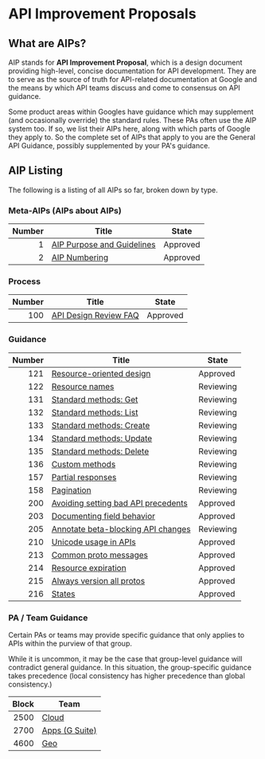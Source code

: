 # API Improvement Proposals

## What are AIPs?

AIP stands for **API Improvement Proposal**, which is a design document
providing high-level, concise documentation for API development. They are to
serve as the source of truth for API-related documentation at Google and the
means by which API teams discuss and come to consensus on API guidance.

Some product areas within Googles have guidance which may supplement (and
occasionally override) the standard rules. These PAs often use the AIP system
too. If so, we list their AIPs here, along with which parts of Google they
apply to. So the complete set of AIPs that apply to you are the General API
Guidance, possibly supplemented by your PA's guidance.

## AIP Listing

The following is a listing of all AIPs so far, broken down by type.

### Meta-AIPs (AIPs about AIPs)

| Number | Title                                       | State    |
| -----: | ------------------------------------------- | -------- |
|      1 | [AIP Purpose and Guidelines](./aip/0001.md) | Approved |
|      2 | [AIP Numbering](./aip/0002.md)              | Approved |

### Process

| Number | Title                                  | State    |
| -----: | -------------------------------------- | -------- |
|    100 | [API Design Review FAQ](./aip/0100.md) | Approved |

### Guidance

| Number | Title                                                | State     |
| -----: | ---------------------------------------------------- | --------- |
|    121 | [Resource-oriented design](./aip/0121.md)            | Approved  |
|    122 | [Resource names](./aip/0122.md)                      | Reviewing |
|    131 | [Standard methods: Get](./aip/0131.md)               | Reviewing |
|    132 | [Standard methods: List](./aip/0132.md)              | Reviewing |
|    133 | [Standard methods: Create](./aip/0133.md)            | Reviewing |
|    134 | [Standard methods: Update](./aip/0134.md)            | Reviewing |
|    135 | [Standard methods: Delete](./aip/0135.md)            | Reviewing |
|    136 | [Custom methods](./aip/0136.md)                      | Reviewing |
|    157 | [Partial responses](./aip/0157.md)                   | Reviewing |
|    158 | [Pagination](./aip/0158.md)                          | Reviewing |
|    200 | [Avoiding setting bad API precedents](./aip/0200.md) | Approved  |
|    203 | [Documenting field behavior](./aip/0203.md)          | Approved  |
|    205 | [Annotate beta-blocking API changes](./aip/0205.md)  | Reviewing |
|    210 | [Unicode usage in APIs](./aip/0210.md)               | Approved  |
|    213 | [Common proto messages](./aip/0213.md)               | Approved  |
|    214 | [Resource expiration](./aip/0214.md)                 | Approved  |
|    215 | [Always version all protos](./aip/0215.md)           | Approved  |
|    216 | [States](./aip/0216.md)                              | Approved  |

### PA / Team Guidance

Certain PAs or teams may provide specific guidance that only applies to APIs
within the purview of that group.

While it is uncommon, it may be the case that group-level guidance will
contradict general guidance. In this situation, the group-specific guidance
takes precedence (local consistency has higher precedence than global
consistency.)

| Block | Team                                  |
| ----: | ------------------------------------- |
|  2500 | [Cloud](./aip/cloud/index.md)         |
|  2700 | [Apps (G Suite)](./aip/apps/index.md) |
|  4600 | [Geo](./aip/geo/index.md)             |

